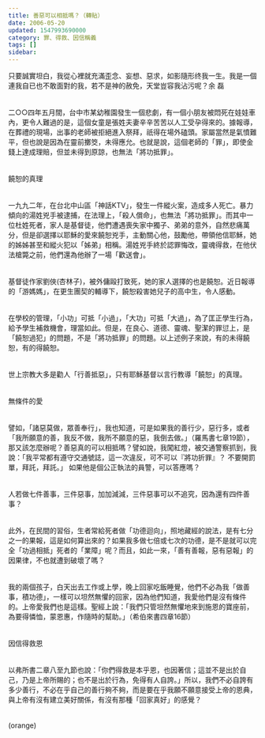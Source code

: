 ```yaml
---
title: 善惡可以相抵嗎？（轉貼）
date: 2006-05-20
updated: 1547993690000
category: 罪、得救、因信稱義
tags: []
sidebar: 
---
```


<p>只要誠實坦白，我從心裡就充滿歪念、妄想、惡求，如影隨形终我一生。我是一個連我自已也不敢面對的我，若不是神的赦免，天堂豈容我沾污呢？<!--more-->余 磊 <br/><br/><br/>二○○四年五月間，台中市某幼稚園發生一個悲劇，有一個小朋友被悶死在娃娃車內，更令人難過的是，這個女童是張姓夫妻辛辛苦苦以人工受孕得來的。據報導，在葬禮的現場，出事的老師被拒絕進入祭拜，祇得在場外磕頭。家屬當然是氣憤難平，但也說是因為在靈前擲筊，未得應允。也就是說，這個老師的「罪」，即使金錢上達成理賠，但並未得到原諒，也無法「將功抵罪」。<br/><br/><br/>饒恕的真理<br/><br/><br/>一九九二年，在台北中山區「神話KTV」，發生一件縱火案，造成多人死亡。暴力傾向的湯姓兇手被逮捕，在法理上，「殺人償命」，也無法「將功抵罪」。而其中一位杜姓死者，家人是基督徒，他們遭遇喪失家中獨子、弟弟的意外，自然悲痛萬分，但是卻選擇以耶穌的愛來饒恕兇手，主動關心他，鼓勵他，帶領他信耶穌，她的姊姊甚至和縱火犯以「姊弟」相稱。湯姓兇手終於認罪悔改，靈魂得救，在他伏法槍斃之前，他們還為他辦了一場「歡送會」。<br/><br/><br/>基督徒作家劉俠(杏林子)，被外傭毆打致死，她的家人選擇的也是饒恕。近日報導的「游媽媽」，在更生團契的輔導下，饒恕殺害她兒子的高中生，令人感動。 <br/><br/><br/>在學校的管理，「小功」可抵「小過」，「大功」可抵「大過」，為了匡正學生行為，給予學生補救機會，理當如此。但是，在良心、道德、靈魂、聖潔的罪愆上，是「饒恕過犯」的問題，不是「將功抵罪」的問題。以上述例子來說，有的未得饒恕，有的得饒恕。<br/><br/><br/>世上宗教大多是勸人「行善抵惡」，只有耶穌基督以言行教導「饒恕」的真理。<br/><br/><br/>無條件的愛<br/><br/><br/>譬如，「諸惡莫做，眾善奉行」，我也知道，可是如果我的善行少，惡行多，或者「我所願意的善，我反不做，我所不願意的惡，我倒去做。」（羅馬書七章19節），那又該怎麼辦呢？善惡真的可以相抵嗎？譬如說，我闖紅燈，被交通警察抓到，我說：「我平常都有遵守交通號誌，這一次違反，可不可以『將功折罪』？ 不要開罰單，拜託，拜託。」 如果他是個公正執法的員警，可以答應嗎？<br/><br/><br/>人若做七件善事，三件惡事，加加減減，三件惡事可以不追究，因為還有四件善事？<br/><br/><br/>此外，在民間的習俗，生者常給死者做「功德迴向」，照地藏經的說法，是有七分之一的果報，這是如何算出來的？如果我多做七倍或七次的功德，是不是就可以完全「功過相抵」死者的「業障」呢？而且，如此一來，「善有善報，惡有惡報」的因果律，不也就遭到破壞了嗎？<br/><br/><br/>我的兩個孩子，白天出去工作或上學，晚上回家吃飯睡覺，他們不必為我「做善事，積功德」，一樣可以坦然無懼的回家，因為他們知道，我愛他們是沒有條件的。上帝愛我們也是這樣。聖經上說：「我們只管坦然無懼地來到施恩的寶座前，為要得憐恤，蒙恩惠，作隨時的幫助。」（希伯來書四章16節）<br/><br/><br/>因信得救恩<br/><br/><br/>以弗所書二章八至九節也說：「你們得救是本乎恩，也因著信；這並不是出於自己，乃是上帝所賜的；也不是出於行為，免得有人自誇。」所以，我們不必自誇有多少善行，不必在乎自己的善行夠不夠，而是要在乎我願不願意接受上帝的恩典，與上帝有沒有建立美好關係，有沒有那種「回家真好」的感覺？<br/><br/><br/>(orange)<br/><br/><br/><br/><br/><br/><br/><br/><br/>
</p>